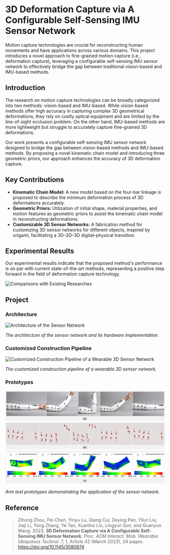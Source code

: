 # 3D Deformation Capture via A Configurable Self-Sensing IMU Sensor Network

Motion capture technologies are crucial for reconstructing human movements and have applications across various domains. This project introduces a novel approach to fine-grained motion capture (i.e., deformation capture), leveraging a configurable self-sensing IMU sensor network to effectively bridge the gap between traditional vision-based and IMU-based methods.

## Introduction

The research on motion capture technologies can be broadly categorized into two methods: vision-based and IMU-based. While vision-based methods offer high accuracy in capturing complex 3D geometrical deformations, they rely on costly optical equipment and are limited by the line-of-sight occlusion problem. On the other hand, IMU-based methods are more lightweight but struggle to accurately capture fine-grained 3D deformations.

Our work presents a configurable self-sensing IMU sensor network designed to bridge the gap between vision-based methods and IMU-based methods. By proposing a novel kinematic chain model and introducing three geometric priors, our approach enhances the accuracy of 3D deformation capture.

## Key Contributions

- **Kinematic Chain Model:** A new model based on the four-bar linkage is proposed to describe the minimum deformation process of 3D deformations accurately.
- **Geometric Priors:** Utilization of initial shape, material properties, and motion features as geometric priors to assist the kinematic chain model in reconstructing deformations.
- **Customizable 3D Sensor Networks:** A fabrication method for customizing 3D sensor networks for different objects, inspired by origami, facilitating a 3D–2D–3D digital–physical transition.

## Experimental Results

Our experimental results indicate that the proposed method's performance is on par with current state-of-the-art methods, representing a positive step forward in the field of deformation capture technology.

![Comparisons with Existing Researches](https://raw.githubusercontent.com/ZJUZZH/Deformation-Capture-By-IMU-Sensor-Network/blob/main/img/results.jpg)

## Project 

### Architecture

![Architecture of the Sensor Network](https://raw.githubusercontent.com/ZJUZZH/Deformation-Capture-By-IMU-Sensor-Network/blob/main/img/The_architecture_of_the_sensor_network.jpg)

*The architecture of the sensor network and its hardware implementation.*

### Customized Construction Pipeline

![Customized Construction Pipeline of a Wearable 3D Sensor Network](https://raw.githubusercontent.com/ZJUZZH/Deformation-Capture-By-IMU-Sensor-Network/blob/main/img/The_customized_construction_pipeline.jpg)

*The customized construction pipeline of a wearable 3D sensor network.*

### Prototypes

![Arm Test Prototypes](https://raw.githubusercontent.com/ZJUZZH/Deformation-Capture-By-IMU-Sensor-Network/main/img/Arm_test_prototypes.jpg)

*Arm test prototypes demonstrating the application of the sensor network.*


## Reference

> Zihong Zhou, Pei Chen, Yinyu Lu, Qiang Cui, Deying Pan, Yilun Liu, Jiaji Li, Yang Zhang, Ye Tao, Xuanhui Liu, Lingyun Sun, and Guanyun Wang. 2023. **3D Deformation Capture via A Configurable Self-Sensing IMU Sensor Network**. *Proc. ACM Interact. Mob. Wearable Ubiquitous Technol.* 7, 1, Article 42 (March 2023), 24 pages. https://doi.org/10.1145/3580874

